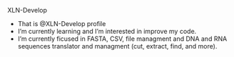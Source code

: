 XLN-Develop

- That is @XLN-Develop profile
- I’m currently learning and I’m interested in improve my code.
- I’m currently ficused in FASTA, CSV, file managment and DNA and RNA sequences translator and managment (cut, extract, find, and more).
